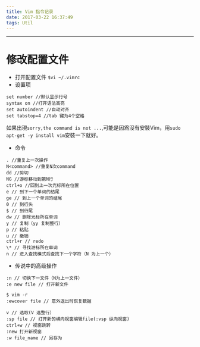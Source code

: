 ```yaml
---
title: Vim 指令记录
date: 2017-03-22 16:37:49
tags: Util
---
```


--------------------
# 修改配置文件
- 打开配置文件
 ` $vi ~/.vimrc `
- 设置项
 ```
 set number //默认显示行号
 syntax on //打开语法高亮
 set autoindent //自动对齐
 set tabstop=4 //tab 键为4个空格
 ```
 如果出現`sorry,the command is not ...`,可能是因爲沒有安裝Vim，用`sudo apt-get -y install vim`安裝一下就好。
- 命令
 ```
 . //重复上一次操作
 N<command> //重复N次command
 dd //剪切
 NG //游标移动到第N行
 ctrl+o //回到上一次光标所在位置
 e // 到下一个单词的结尾
 ge // 到上一个单词的结尾
 0 // 到行头
 $ // 到行尾
 dw // 删除光标所在单词
 y // 复制（yy 复制整行）
 p // 粘贴
 u // 撤销
 ctrl+r // redo
 \* // 寻找游标所在单词
 n // 进入查找模式后查找下一个字符（N 为上一个）
 ```
- 传说中的高级操作
 ```
 :n // 切换下一文件（N为上一文件）
 :e new file // 打开新文件

 $ vim -r
 :ewcover file // 意外退出时恢复数据

 v // 选取(V 选整行）
 :sp file // 打开新的横向视窗编辑file(:vsp 纵向视窗)
 ctrl+w // 视窗跳转
 :new 打开新视窗 
 :w file_name // 另存为
```
